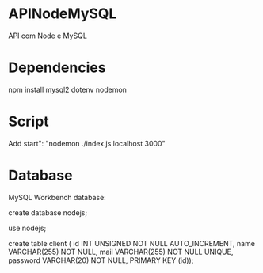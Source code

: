 # APINodeMySQL
API com Node e MySQL

# Dependencies
npm install mysql2 dotenv nodemon

# Script
Add start": "nodemon ./index.js localhost 3000"

# Database
MySQL Workbench database:

create database nodejs;

use nodejs;

create table client (
id INT UNSIGNED NOT NULL AUTO_INCREMENT,
name VARCHAR(255) NOT NULL,
mail VARCHAR(255) NOT NULL UNIQUE,
password VARCHAR(20) NOT NULL,
PRIMARY KEY (id));
